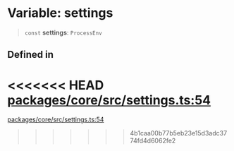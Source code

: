 # Variable: settings

> `const` **settings**: `ProcessEnv`

## Defined in

<<<<<<< HEAD
[packages/core/src/settings.ts:54](https://github.com/8bitsats/eliza/blob/b6c06b96b915454d08a65f46cfdce8da763cbf85/packages/core/src/settings.ts#L54)
=======
[packages/core/src/settings.ts:54](https://github.com/ai16z/eliza/blob/7fcf54e7fb2ba027d110afcc319c0b01b3f181dc/packages/core/src/settings.ts#L54)
>>>>>>> 4b1caa00b77b5eb23e15d3adc3774fd4d6062fe2
